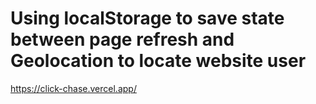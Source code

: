 # Using localStorage to save state between page refresh and Geolocation to locate website user

https://click-chase.vercel.app/
